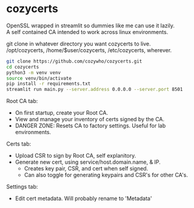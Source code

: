 # cozycerts
OpenSSL wrapped in streamlit so dummies like me can use it lazily.  
A self contained CA intended to work across linux environments.  

git clone in whatever directory you want cozycerts to live.  
/opt/cozycerts, /home/$user/cozycerts, /etc/cozycerts, wherever.  

```bash
git clone https://github.com/cozywho/cozycerts.git
cd cozycerts
python3 -m venv venv
source venv/bin/activate
pip install -r requirements.txt
streamlit run main.py --server.address 0.0.0.0 --server.port 8501
```

Root CA tab:
- On first startup, create your Root CA.
- View and manage your inventory of certs signed by the CA.
- DANGER ZONE: Resets CA to factory settings. Useful for lab environments.

Certs tab:
- Upload CSR to sign by Root CA, self explanitory.
- Generate new cert, using service/host.domain.name, & IP. 
  - Creates key pair, CSR, and cert when self signed.
  - Can also toggle for generating keypairs and CSR's for other CA's.

Settings tab:
- Edit cert metadata. Will probably rename to 'Metadata'

